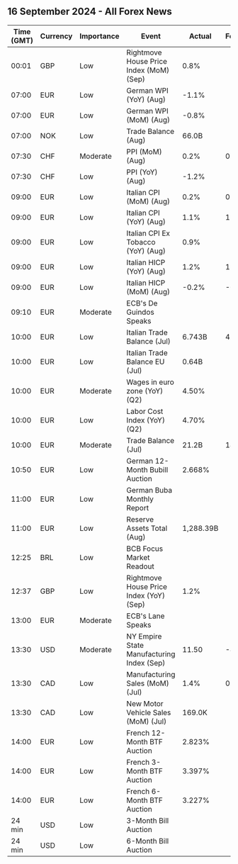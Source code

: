 ## 16 September 2024 - All Forex News

| Time (GMT) | Currency | Importance | Event | Actual | Forecast | Previous |
|------|----------|------------|-------|--------|----------|----------|
| 00:01 | GBP | Low | Rightmove House Price Index (MoM) (Sep) | 0.8% |  | -1.5% |
| 07:00 | EUR | Low | German WPI (YoY) (Aug) | -1.1% |  | -0.1% |
| 07:00 | EUR | Low | German WPI (MoM) (Aug) | -0.8% |  | 0.3% |
| 07:00 | NOK | Low | Trade Balance (Aug) | 66.0B |  | 58.7B |
| 07:30 | CHF | Moderate | PPI (MoM) (Aug) | 0.2% | 0.1% | 0.0% |
| 07:30 | CHF | Low | PPI (YoY) (Aug) | -1.2% |  | -1.7% |
| 09:00 | EUR | Low | Italian CPI (MoM) (Aug) | 0.2% | 0.2% | 0.2% |
| 09:00 | EUR | Low | Italian CPI (YoY) (Aug) | 1.1% | 1.1% | 1.1% |
| 09:00 | EUR | Low | Italian CPI Ex Tobacco (YoY) (Aug) | 0.9% |  | 1.1% |
| 09:00 | EUR | Low | Italian HICP (YoY) (Aug) | 1.2% | 1.3% | 1.3% |
| 09:00 | EUR | Low | Italian HICP (MoM) (Aug) | -0.2% | -0.1% | -0.1% |
| 09:10 | EUR | Moderate | ECB's De Guindos Speaks |  |  |  |
| 10:00 | EUR | Low | Italian Trade Balance (Jul) | 6.743B | 4.450B | 5.150B |
| 10:00 | EUR | Low | Italian Trade Balance EU (Jul) | 0.64B |  | -0.96B |
| 10:00 | EUR | Moderate | Wages in euro zone (YoY) (Q2) | 4.50% |  | 5.20% |
| 10:00 | EUR | Low | Labor Cost Index (YoY) (Q2) | 4.70% |  | 5.00% |
| 10:00 | EUR | Moderate | Trade Balance (Jul) | 21.2B | 14.9B | 21.7B |
| 10:50 | EUR | Low | German 12-Month Bubill Auction | 2.668% |  | 2.831% |
| 11:00 | EUR | Low | German Buba Monthly Report |  |  |  |
| 11:00 | EUR | Low | Reserve Assets Total (Aug) | 1,288.39B |  | 1,282.84B |
| 12:25 | BRL | Low | BCB Focus Market Readout |  |  |  |
| 12:37 | GBP | Low | Rightmove House Price Index (YoY) (Sep) | 1.2% |  | 0.8% |
| 13:00 | EUR | Moderate | ECB's Lane Speaks |  |  |  |
| 13:30 | USD | Moderate | NY Empire State Manufacturing Index (Sep) | 11.50 | -4.10 | -4.70 |
| 13:30 | CAD | Low | Manufacturing Sales (MoM) (Jul) | 1.4% | 0.7% | -2.1% |
| 13:30 | CAD | Low | New Motor Vehicle Sales (MoM) (Jul) | 169.0K |  | 166.0K |
| 14:00 | EUR | Low | French 12-Month BTF Auction | 2.823% |  | 2.859% |
| 14:00 | EUR | Low | French 3-Month BTF Auction | 3.397% |  | 3.396% |
| 14:00 | EUR | Low | French 6-Month BTF Auction | 3.227% |  | 3.258% |
| 24 min | USD | Low | 3-Month Bill Auction |  |  | 4.895% |
| 24 min | USD | Low | 6-Month Bill Auction |  |  | 4.530% |
